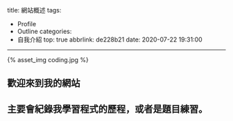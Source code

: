 title: 網站概述
tags:
  - Profile
  - Outline
categories:
  - 自我介紹
top: true
abbrlink: de228b21
date: 2020-07-22 19:31:00
---
{% asset_img coding.jpg %}
## 歡迎來到我的網站
## 主要會紀錄我學習程式的歷程，或者是題目練習。